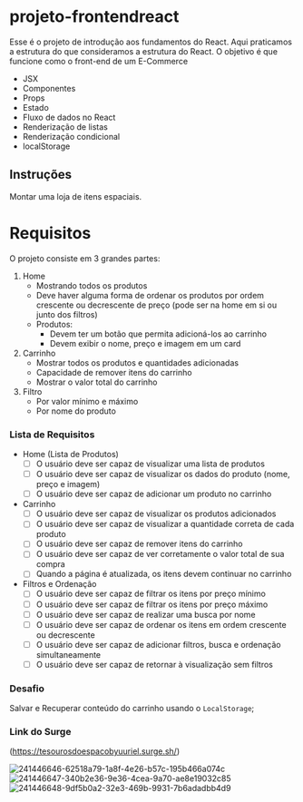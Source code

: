 # projeto-frontendreact

Esse é o projeto de introdução aos fundamentos do React. Aqui praticamos a estrutura do que consideramos a estrutura do React. O objetivo é que funcione como o front-end de um E-Commerce

- JSX
- Componentes
- Props
- Estado
- Fluxo de dados no React
- Renderização de listas
- Renderização condicional
- localStorage

## Instruções

Montar uma loja de itens espaciais.

# Requisitos

O projeto consiste em 3 grandes partes:

1. Home
    - Mostrando todos os produtos
    - Deve haver alguma forma de ordenar os produtos por ordem crescente ou decrescente de preço (pode ser na home em si ou junto dos filtros)
    - Produtos:
        - Devem ter um botão que permita adicioná-los ao carrinho
        - Devem exibir o nome, preço e imagem em um card
2. Carrinho
    - Mostrar todos os produtos e quantidades adicionadas
    - Capacidade de remover itens do carrinho
    - Mostrar o valor total do carrinho
3. Filtro
    - Por valor mínimo e máximo
    - Por nome do produto

### Lista de Requisitos
- Home (Lista de Produtos)
    - [ ]  O usuário deve ser capaz de visualizar uma lista de produtos
    - [ ]  O usuário deve ser capaz de visualizar os dados do produto (nome, preço e imagem)
    - [ ]  O usuário deve ser capaz de adicionar um produto no carrinho
- Carrinho
    - [ ]  O usuário deve ser capaz de visualizar os produtos adicionados
    - [ ]  O usuário deve ser capaz de visualizar a quantidade correta de cada produto
    - [ ]  O usuário deve ser capaz de remover itens do carrinho
    - [ ]  O usuário deve ser capaz de ver corretamente o valor total de sua compra
    - [ ]  Quando a página é atualizada, os itens devem continuar no carrinho
- Filtros e Ordenação
    - [ ]  O usuário deve ser capaz de filtrar os itens por preço mínimo
    - [ ]  O usuário deve ser capaz de filtrar os itens por preço máximo
    - [ ]  O usuário deve ser capaz de realizar uma busca por nome
    - [ ]  O usuário deve ser capaz de ordenar os itens em ordem crescente ou decrescente
    - [ ]  O usuário deve ser capaz de adicionar  filtros, busca e ordenação simultaneamente
    - [ ]  O usuário deve ser capaz de retornar à visualização sem filtros
    
 ### 
  
  ### **Desafio**
   Salvar e Recuperar conteúdo do carrinho usando o `LocalStorage`;

 ### Link do Surge

 (https://tesourosdoespacobyuuriel.surge.sh/)

 ![241446646-62518a79-1a8f-4e26-b57c-195b466a074c](https://github.com/urianlinck/projeto-frontendreact/assets/125294858/0fe5cf09-221c-4853-bfbd-0428a8bc1c9c)
 ![241446647-340b2e36-9e36-4cea-9a70-ae8e19032c85](https://github.com/urianlinck/projeto-frontendreact/assets/125294858/7f2f485e-d271-4f49-a6cd-ea7e84a56776)
 ![241446648-9df5b0a2-32e3-469b-9931-7b6adadbb4d9](https://github.com/urianlinck/projeto-frontendreact/assets/125294858/ca138335-1f49-4861-98f8-695df2f8aba8)


